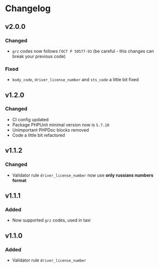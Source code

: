 # Changelog

## v2.0.0

### Changed

- `grz` codes now follows `ГОСТ Р 50577-93` (be careful - this changes can break your previous code)

### Fixed

- `body_code`, `driver_license_number` and `sts_code` a little bit fixed

## v1.2.0

### Changed

- CI config updated
- Package PHPUnit minimal version now is `5.7.10`
- Unimportant PHPDoc blocks removed
- Code a little bit refactored

## v1.1.2

### Changed

- Validator rule `driver_license_number` now use **only russians numbers format**

## v1.1.1

### Added

- Now supported `grz` codes, used in taxi

## v1.1.0

### Added

- Validator rule `driver_license_number`
